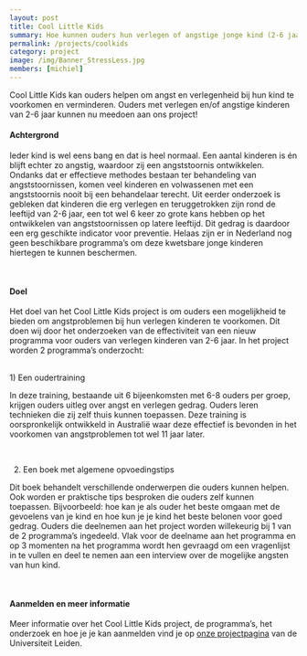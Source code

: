 ```yaml
---
layout: post
title: Cool Little Kids
summary: Hoe kunnen ouders hun verlegen of angstige jonge kind (2-6 jaar) helpen? Wij onderzoeken een oudertraining om angst te voorkomen en te verminderen. 
permalink: /projects/coolkids
category: project
image: /img/Banner_StressLess.jpg
members: [michiel]
---
```


Cool Little Kids kan ouders helpen om angst en verlegenheid bij hun kind te voorkomen en verminderen. 
Ouders met verlegen en/of angstige kinderen van 2-6 jaar kunnen nu meedoen aan ons project!

#### Achtergrond
Ieder kind is wel eens bang en dat is heel normaal. Een aantal kinderen is én blijft echter zo angstig, waardoor zij een angststoornis ontwikkelen. 
Ondanks dat er effectieve methodes bestaan ter behandeling van angststoornissen, komen veel kinderen en volwassenen met een angststoornis nooit bij een behandelaar terecht.
Uit eerder onderzoek is gebleken dat kinderen die erg verlegen en teruggetrokken zijn rond de leeftijd van 2-6 jaar, een tot wel 6 keer zo grote kans hebben op het ontwikkelen 
van angststoornissen op latere leeftijd. Dit gedrag is daardoor een erg geschikte indicator voor preventie. 
Helaas zijn er in Nederland nog geen beschikbare programma’s om deze kwetsbare jonge kinderen hiertegen te kunnen beschermen.

<br>

#### Doel
Het doel van het Cool Little Kids project is om ouders een mogelijkheid te bieden om angstproblemen bij hun verlegen kinderen te voorkomen. 
Dit doen wij door het onderzoeken van de effectiviteit van een nieuw programma voor ouders van verlegen kinderen van 2-6 jaar. 
In het project worden 2 programma’s onderzocht:

<br>
1)	Een oudertraining <br>

In deze training, bestaande uit 6 bijeenkomsten met 6-8 ouders per groep, krijgen ouders uitleg over angst en verlegen gedrag. 
Ouders leren technieken die zij zelf thuis kunnen toepassen. Deze training is oorspronkelijk ontwikkeld in Australië waar deze effectief is bevonden 
in het voorkomen van angstproblemen tot wel 11 jaar later.

<br>

2)	Een boek met algemene opvoedingstips <br>

Dit boek behandelt verschillende onderwerpen die ouders kunnen helpen. Ook worden er praktische tips besproken die ouders zelf kunnen toepassen. 
Bijvoorbeeld: hoe kan je als ouder het beste omgaan met de gevoelens van je kind en hoe kun je je kind het beste belonen voor goed gedrag.
Ouders die deelnemen aan het project worden willekeurig bij 1 van de 2 programma’s ingedeeld. Vlak voor de deelname aan het programma en op 
3 momenten na het programma wordt hen gevraagd om een vragenlijst in te vullen en deel te nemen aan een interview over de mogelijke angsten van hun kind. 


<br>

#### Aanmelden en meer informatie
Meer informatie over het Cool Little Kids project, de programma’s, het onderzoek en hoe je je kan aanmelden vind je op 
[onze projectpagina](https://www.universiteitleiden.nl/cool-little-kids) van de Universiteit Leiden. 
